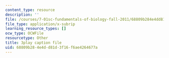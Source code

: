 ```yaml
---
content_type: resource
description: ''
file: /courses/7-01sc-fundamentals-of-biology-fall-2011/68809b284e4dd81d3f16f6ae4264677a_P-Ry4rRdDbk.srt
file_type: application/x-subrip
learning_resource_types: []
ocw_type: OCWFile
resourcetype: Other
title: 3play caption file
uid: 68809b28-4e4d-d81d-3f16-f6ae4264677a
---
```


